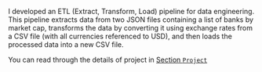 I developed an ETL (Extract, Transform, Load) pipeline for data engineering. This pipeline extracts data from two JSON files containing a list of banks by market cap, transforms the data by converting it using exchange rates from a CSV file (with all currencies referenced to USD), and then loads the processed data into a new CSV file.

You can read through the details of project in [Section `Project`](#ETL_Project.ipynb)
